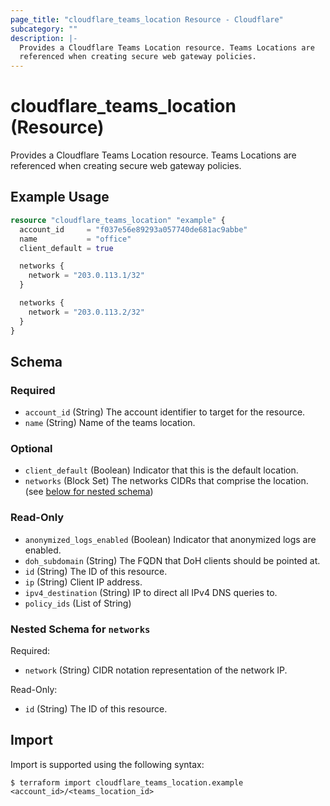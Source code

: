 ```yaml
---
page_title: "cloudflare_teams_location Resource - Cloudflare"
subcategory: ""
description: |-
  Provides a Cloudflare Teams Location resource. Teams Locations are
  referenced when creating secure web gateway policies.
---
```


# cloudflare_teams_location (Resource)

Provides a Cloudflare Teams Location resource. Teams Locations are
referenced when creating secure web gateway policies.

## Example Usage

```terraform
resource "cloudflare_teams_location" "example" {
  account_id     = "f037e56e89293a057740de681ac9abbe"
  name           = "office"
  client_default = true

  networks {
    network = "203.0.113.1/32"
  }

  networks {
    network = "203.0.113.2/32"
  }
}
```
<!-- schema generated by tfplugindocs -->
## Schema

### Required

- `account_id` (String) The account identifier to target for the resource.
- `name` (String) Name of the teams location.

### Optional

- `client_default` (Boolean) Indicator that this is the default location.
- `networks` (Block Set) The networks CIDRs that comprise the location. (see [below for nested schema](#nestedblock--networks))

### Read-Only

- `anonymized_logs_enabled` (Boolean) Indicator that anonymized logs are enabled.
- `doh_subdomain` (String) The FQDN that DoH clients should be pointed at.
- `id` (String) The ID of this resource.
- `ip` (String) Client IP address.
- `ipv4_destination` (String) IP to direct all IPv4 DNS queries to.
- `policy_ids` (List of String)

<a id="nestedblock--networks"></a>
### Nested Schema for `networks`

Required:

- `network` (String) CIDR notation representation of the network IP.

Read-Only:

- `id` (String) The ID of this resource.

## Import

Import is supported using the following syntax:

```shell
$ terraform import cloudflare_teams_location.example <account_id>/<teams_location_id>
```
